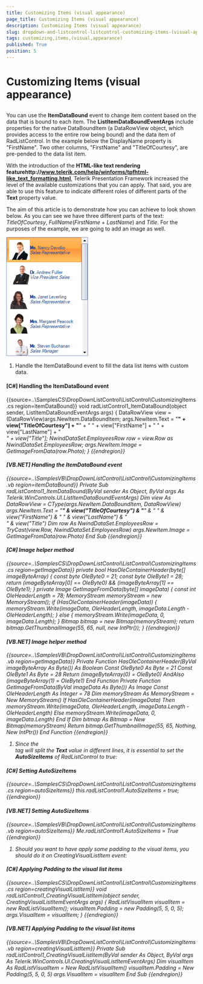```yaml
---
title: Customizing Items (visual appearance)
page_title: Customizing Items (visual appearance)
description: Customizing Items (visual appearance)
slug: dropdown-and-listcontrol-listcontrol-customizing-items-(visual-appearance)
tags: customizing,items,(visual,appearance)
published: True
position: 5
---
```


# Customizing Items (visual appearance)



## 

You can use the __ItemDataBound__ event to change item content based on the data that is bound to each item. The __ListItemDataBoundEventArgs__ include properties for the native DataBoundItem (a DataRowView object, which provides access to the entire row being bound) and the data item of RadListControl. In the example below the DisplayName property is "FirstName". Two other columns, "FirstName" and "TitleOfCourtesy", are pre-pended to the data list item.

With the introduction of the __HTML-like text rendering featurehttp://www.telerik.com/help/winforms/tpfhtml-like_text_formatting.html__, Telerik Presentation Framework increased the level of the available customizations that you can apply. That said, you are able to use this feature to indicate different roles of different parts of the __Text__ property value.

The aim of this article is to demonstrate how you can achieve to look shown below. As you can see we have three different parts of the text: *TitleOfCourtesy*, *FullName*(*FirstName* + *LastName*) and *Title*. For the purposes of the example, we are going to add an image as well.

![dropdown-and-listcontrol-listcontrol-customizing-items-visual-appearance 001](images/dropdown-and-listcontrol-listcontrol-customizing-items-visual-appearance001.png)



1. Handle the ItemDataBound event to fill the data list items with custom data. 


#### __[C#] Handling the ItemDataBound event__

{{source=..\SamplesCS\DropDownListControl\ListControl\CustomizingItems.cs region=itemDataBound}}
	        void radListControl1_ItemDataBound(object sender, ListItemDataBoundEventArgs args)
	        {
	            DataRowView view = (DataRowView)args.NewItem.DataBoundItem;
	            args.NewItem.Text = "<html><b>" + view["TitleOfCourtesy"] + "</b>" +
	                " " + view["FirstName"] +
	                " " + view["LastName"] +
	                "<br><i>" + view["Title"];
	            NwindDataSet.EmployeesRow row = view.Row as NwindDataSet.EmployeesRow;
	            args.NewItem.Image = GetImageFromData(row.Photo);
	        }
	{{endregion}}



#### __[VB.NET] Handling the ItemDataBound event__

{{source=..\SamplesVB\DropDownListControl\ListControl\CustomizingItems.vb region=itemDataBound}}
	    Private Sub radListControl1_ItemDataBound(ByVal sender As Object, ByVal args As Telerik.WinControls.UI.ListItemDataBoundEventArgs)
	        Dim view As DataRowView = CType(args.NewItem.DataBoundItem, DataRowView)
	        args.NewItem.Text = "<html><b>" & view("TitleOfCourtesy") & "</b>" & " " & view("FirstName") & " " & view("LastName") & "<br><i>" & view("Title")
	        Dim row As NwindDataSet.EmployeesRow = TryCast(view.Row, NwindDataSet.EmployeesRow)
	        args.NewItem.Image = GetImageFromData(row.Photo)
	    End Sub
	{{endregion}}



#### __[C#] Image helper method__

{{source=..\SamplesCS\DropDownListControl\ListControl\CustomizingItems.cs region=getImageData}}
	        private bool HasOleContainerHeader(byte[] imageByteArray)
	        {
	            const byte OleByte0 = 21;
	            const byte OleByte1 = 28;
	            return (imageByteArray[0] == OleByte0) && (imageByteArray[1] == OleByte1);
	        }
	        private Image GetImageFromData(byte[] imageData)
	        {
	            const int OleHeaderLength = 78;
	            MemoryStream memoryStream = new MemoryStream();
	            if (HasOleContainerHeader(imageData))
	            {
	                memoryStream.Write(imageData, OleHeaderLength, imageData.Length - OleHeaderLength);
	            }
	            else
	            {
	                memoryStream.Write(imageData, 0, imageData.Length);
	            }
	            Bitmap bitmap = new Bitmap(memoryStream);
	            return bitmap.GetThumbnailImage(55, 65, null, new IntPtr());
	        }
	{{endregion}}



#### __[VB.NET] Image helper method__

{{source=..\SamplesVB\DropDownListControl\ListControl\CustomizingItems.vb region=getImageData}}
	    Private Function HasOleContainerHeader(ByVal imageByteArray As Byte()) As Boolean
	        Const OleByte0 As Byte = 21
	        Const OleByte1 As Byte = 28
	        Return (imageByteArray(0) = OleByte0) AndAlso (imageByteArray(1) = OleByte1)
	    End Function
	    Private Function GetImageFromData(ByVal imageData As Byte()) As Image
	        Const OleHeaderLength As Integer = 78
	        Dim memoryStream As MemoryStream = New MemoryStream()
	        If HasOleContainerHeader(imageData) Then
	            memoryStream.Write(imageData, OleHeaderLength, imageData.Length - OleHeaderLength)
	        Else
	            memoryStream.Write(imageData, 0, imageData.Length)
	        End If
	        Dim bitmap As Bitmap = New Bitmap(memoryStream)
	        Return bitmap.GetThumbnailImage(55, 65, Nothing, New IntPtr())
	    End Function
	{{endregion}}



1. Since the *<br>* tag will split the __Text__ value in different lines, it is essential to set the __AutoSizeItems__ of RadListControl to *true*:
        	
        	

#### __[C#] Setting AutoSizeItems__

{{source=..\SamplesCS\DropDownListControl\ListControl\CustomizingItems.cs region=autoSizeItems}}
	            this.radListControl1.AutoSizeItems = true;
	{{endregion}}



#### __[VB.NET] Setting AutoSizeItems__

{{source=..\SamplesVB\DropDownListControl\ListControl\CustomizingItems.vb region=autoSizeItems}}
	        Me.radListControl1.AutoSizeItems = True
	{{endregion}}



1. Should you want to have apply some padding to the visual items, you should do it on CreatingVisualListItem event: 


#### __[C#] Applying Padding to the visual list items__

{{source=..\SamplesCS\DropDownListControl\ListControl\CustomizingItems.cs region=creatingVisualListItem}}
	        void radListControl1_CreatingVisualListItem(object sender, CreatingVisualListItemEventArgs args)
	        {
	            RadListVisualItem visualItem = new RadListVisualItem();
	            visualItem.Padding = new Padding(5, 5, 0, 5);
	            args.VisualItem = visualItem;
	        }
	{{endregion}}



#### __[VB.NET] Applying Padding to the visual list items__

{{source=..\SamplesVB\DropDownListControl\ListControl\CustomizingItems.vb region=creatingVisualListItem}}
	    Private Sub radListControl1_CreatingVisualListItem(ByVal sender As Object, ByVal args As Telerik.WinControls.UI.CreatingVisualListItemEventArgs)
	        Dim visualItem As RadListVisualItem = New RadListVisualItem()
	        visualItem.Padding = New Padding(5, 5, 0, 5)
	        args.VisualItem = visualItem
	    End Sub
	{{endregion}}


